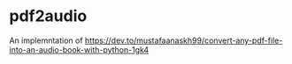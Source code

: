# pdf2audio
An implemntation of https://dev.to/mustafaanaskh99/convert-any-pdf-file-into-an-audio-book-with-python-1gk4
